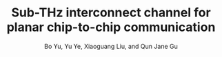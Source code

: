 ---
type: conference
title: Sub-THz interconnect channel for planar chip-to-chip communication
author: Bo Yu, Yu Ye, Xiaoguang Liu, and Qun Jane Gu
journal: 
volume:
number: 
year: 2016
month: Jul.
pages: 
doi: 10.1109/ISEMC.2016.7571770
publisher:
booktitle:  2016 IEEE International Symposium on Electromagnetic Compatibility (EMC)
note: 
sort_key: 201607
bib_key: byu2016c
topic: thz-inter

---